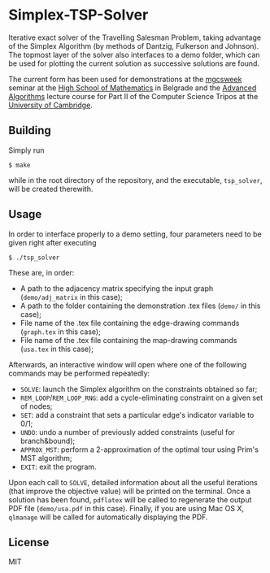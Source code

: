 # Simplex-TSP-Solver
Iterative exact solver of the Travelling Salesman Problem, taking advantage of the Simplex Algorithm (by methods of Dantzig, Fulkerson and Johnson). The topmost layer of the solver also interfaces to a demo folder, which can be used for plotting the current solution as successive solutions are found.

The current form has been used for demonstrations at the [mgcsweek](http://www.csnedelja.mg.edu.rs) seminar at the [High School of Mathematics](http://www.mg.edu.rs) in Belgrade and the [Advanced Algorithms](http://www.cl.cam.ac.uk/teaching/1516/AdvAlgo/) lecture course for Part II of the Computer Science Tripos at the [University of Cambridge](http://www.cam.ac.uk).

## Building
Simply run

    $ make

while in the root directory of the repository, and the executable, `tsp_solver`, will be created therewith.

## Usage
In order to interface properly to a demo setting, four parameters need to be given right after executing

    $ ./tsp_solver

These are, in order:
- A path to the adjacency matrix specifying the input graph (`demo/adj_matrix` in this case);
- A path to the folder containing the demonstration .tex files (`demo/` in this case);
- File name of the .tex file containing the edge-drawing commands (`graph.tex` in this case);
- File name of the .tex file containing the map-drawing commands (`usa.tex` in this case);

Afterwards, an interactive window will open where one of the following commands may be performed repeatedly:
- `SOLVE`: launch the Simplex algorithm on the constraints obtained so far;
- `REM_LOOP`/`REM_LOOP_RNG`: add a cycle-eliminating constraint on a given set of nodes;
- `SET`: add a constraint that sets a particular edge's indicator variable to 0/1;
- `UNDO`: undo a number of previously added constraints (useful for branch&bound);
- `APPROX_MST`: perform a 2-approximation of the optimal tour using Prim's MST algorithm;
- `EXIT`: exit the program.

Upon each call to `SOLVE`, detailed information about all the useful iterations (that improve the objective value) will be printed on the terminal. Once a solution has been found, `pdflatex` will be called to regenerate the output PDF file (`demo/usa.pdf` in this case). Finally, if you are using Mac OS X, `qlmanage` will be called for automatically displaying the PDF.

## License
MIT
